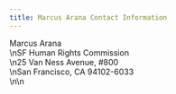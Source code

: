 ```yaml
---
title: Marcus Arana Contact Information
---
```


Marcus Arana  
\nSF Human Rights Commission  
\n25 Van Ness Avenue, #800  
\nSan Francisco, CA 94102-6033  
\n\n